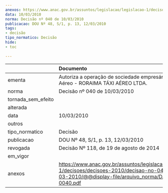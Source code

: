 ```yaml
---
anexos: https://www.anac.gov.br/assuntos/legislacao/legislacao-1/decisoes/decisoes-2010/decisao-no-040-de-10-03-2010/@@display-file/arquivo_norma/DA2010-0040.pdf
data: 10/03/2010
norma: Decisão nº 040 de 10/03/2010
publicacao: DOU Nº 48, S/1, p. 13, 12/03/2010
tags:
- decisão
tipo_normatico: Decisão
hide: 
- toc 
 
---
```


|                    | Documento                                                                                                                                                 |
|:-------------------|:----------------------------------------------------------------------------------------------------------------------------------------------------------|
| ementa             | Autoriza a operação de sociedade empresária de Táxi Aéreo - RORAIMA TÁXI AÉREO LTDA.                                                                      |
| norma              | Decisão nº 040 de 10/03/2010                                                                                                                              |
| tornada_sem_efeito |                                                                                                                                                           |
| alterada           |                                                                                                                                                           |
| data               | 10/03/2010                                                                                                                                                |
| outros             |                                                                                                                                                           |
| tipo_normatico     | Decisão                                                                                                                                                   |
| publicacao         | DOU Nº 48, S/1, p. 13, 12/03/2010                                                                                                                         |
| revogada           | Decisão Nº 118, de 19 de agosto de 2014                                                                                                                   |
| em_vigor           |                                                                                                                                                           |
| anexos             | https://www.anac.gov.br/assuntos/legislacao/legislacao-1/decisoes/decisoes-2010/decisao-no-040-de-10-03-2010/@@display-file/arquivo_norma/DA2010-0040.pdf |
